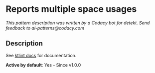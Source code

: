 # Reports multiple space usages

_This pattern description was written by a Codacy bot for detekt. Send feedback to ai-patterns@codacy.com_

## Description

See [ktlint docs](https://pinterest.github.io/ktlint/0.50.0/rules/standard/#no-multi-spaces) for documentation.

**Active by default**: Yes - Since v1.0.0 

